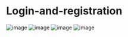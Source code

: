# Login-and-registration

![image](https://github.com/StjepanPetrovic/.NET-WindowsFormsApp-LoginAndRegistration/assets/79259870/b4b3963a-bc5f-4791-99ab-e55eff711c3b)
![image](https://github.com/StjepanPetrovic/.NET-WindowsFormsApp-LoginAndRegistration/assets/79259870/09dee080-2904-4eee-8237-3dbb8713ed08)
![image](https://github.com/StjepanPetrovic/.NET-WindowsFormsApp-LoginAndRegistration/assets/79259870/2dd27ac0-7a2f-4eef-baed-66da450a040c)
![image](https://github.com/StjepanPetrovic/.NET-WindowsFormsApp-LoginAndRegistration/assets/79259870/3dc4414c-cadd-4d32-848b-777b7daa6079)
